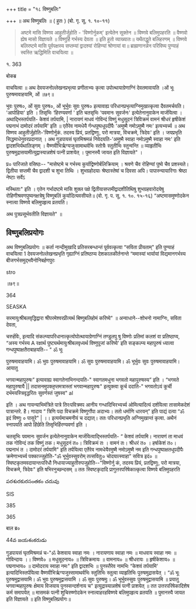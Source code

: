 +++
title = "१८ विष्णुबलिः"

+++
॥ अथ विष्णुबलिः ॥ ( हुतः ) (बो. गृ. सू. १. १०-११) 

> अष्टमे मासि विष्णव आहुतीर्जुहोति - 'विष्णोर्नुकम्' इत्येतेन सूक्तेन ॥ विष्णवे बलिमुपहरति ॥ वैष्णवो ह्येष मासो विज्ञायते ॥ विष्णुर्हि गर्भस्य देवता ॥ इति हुतो व्याख्यातः॥ यथैतद्धुते बलिहरणम् ॥ विष्णवे बलिरष्टमे मासि पूर्वपक्षस्य सप्तम्यां द्वादश्यां रोहिण्यां श्रोणायां वा॥ ब्राह्मणानन्नेन परिविष्य पुण्याहं स्वस्ति ऋद्धिमिति वाचयित्वा ॥

१. 
363

बोकब्र

वाचयित्वा ॥ अथ देवयजनोल्लेखनप्रभृत्या प्रणीताभ्यः कृत्वा उपोत्थायाग्रेणाग्निं देवतमावायति ।ओं भूः पुरुषमावाहयामि, ओं ॥७९॥

भुवः पुरुष०, ओं सुवः पुरुष०, ओं भूर्भुवः सुवः पुरुष० इत्यावाह्य परिधानप्रभृत्याग्निमुखात्कृत्वा दैवतमर्चयति। 'आपोहिया' इति । तिसृभिः ‘हिरण्यवर्णा ' इति चतसृभिः 'पवमानः सुवर्जनः' इत्येतेनानुवाकेन मार्जयित्वा । अथाद्भिस्तर्पयति- केशवं तर्पयामि, | नारायणं माधवं गोविन्दं विष्णुं मधुसूदनं त्रिविक्रमं वामनं श्रीधरं हृषीकेशं पद्मनाभं दामोदरं तर्पयामि' इति ॥ एतैरेव नामधेयै र्गन्धपुष्पधूपदीपैः 'अमुष्मै नमोऽमुष्मै नमः' इत्यभ्यर्च्य ॥ अथ विष्णव आहुतीर्जुहोति-'विष्णोर्नुकं. तदस्य प्रियं, प्रतद्विष्णुः, परो मात्रया, विचक्रमे, त्रिदेवः' इति । जयप्रभृति सिद्धमाधेनुवरप्रदानात् । अथ गुडपायसं घृतमिश्रमन्नं निवेदयति-'अमुष्मै स्वाहा नमोऽमुष्मै स्वाहा नमः' इति द्वादशभिर्यथालिङ्गम् । वैष्णवीभिर्ऋग्यजुःसामाथर्वभिः स्तोत्रैः स्तुतीभिः स्तुन्वन्ति ॥ व्याहृतीभिः पुरुषमुद्रासयामीत्युद्वास्यान्नशेषं पत्नी प्राशयेत् । पुमानस्यै जायत इति विज्ञायते" ।

प्र० पारिजाते वसिष्ठः-- "मासेष्टमे च गर्भस्य कुर्याद्विष्णोर्बलिक्रियाम् । श्रवणे चैव रोहिण्यां पुष्ये चैव प्रशस्यते। द्वितीया सप्तमी चैव द्वादशी च शुभा तिथिः । शुभग्रहोदयाः श्रेष्ठास्तेषां च दिवसा अपि। पापास्न्यायारिगाः श्रेष्ठा नेष्टाः सर्वेऽ

मस्थिताः" इति । एतेन गर्भादष्टमे मासि शुक्ल पक्षे द्वितीयासप्तमीद्वादशीतिथिषु शुभग्रहवारोदयेषु रोहिणीश्रवणपुष्यनक्षत्रेषु विष्णुबलिं कुर्यादित्यवसीयते॥ (वो. गृ. प. सू. १. १०. १५-१६) “अष्टमासमुष्णोदकेन स्नात्वा विष्णवे बलिमुपहृत्य व्रतयति।

अथ पुत्रप्रसूर्भवतीति विज्ञायते" ॥

## विष्णुबलिप्रयोगः
अथ विष्णुबलिप्रयोगः ॥ कर्ता नान्दीमुखादि प्रतिसरबन्धान्तं पूर्ववत्कृत्वा “सविता प्रीयताम्" इति पुण्याहं वाचयित्वा 1 देवयजनोल्लेखनप्रभृति गृह्याग्निं प्रतिष्ठाप्य देशकालकीर्तनान्ते “ममास्यां भार्यायां विद्यमानगर्भस्य बीजगर्भसमुद्भवैनोनिबर्हणपुरः

stro

॥७९॥

364

SEASKA

सरमायुःश्रीबलवृद्धिद्वारा श्रीपरमेश्वरप्रीत्यर्थ बिष्णुबलिहोमं करिष्ये" ॥ अन्वाधाने--शोभनो नामाग्निः, सविता देवता,

चरुर्हविः, इत्यादि संकल्प्यापरिधानात्कृत्वोपोत्थायाग्रेणाग्निं तण्डुलपु षु विष्णोः प्रतिमां कलशं वा प्रतिष्ठाप्य, “अस्य गर्भस्य A रक्षार्थ पुष्ट्यर्थमायुःश्रीबलवृध्यर्थ विष्णुपूजां करिष्ये' इति सङ्कल्प्य महापुरुषं ध्यात्वा गन्धपुष्पाक्षतैराबाहयति-- " ॐ भूः

पुरुषमावाहयामि। ॐ भुवः पुरुषमावाहयामि। ॐ सुवः पुरुषमावाहयामि। ॐ भूर्भुवः सुवः पुरुषमावाहयामि। आयातु

भगवान्महापुरुषः” इत्यावाह्य स्वागतेनाभिनन्दयति-" स्वागतमधुना भगवतो महापुरुषस्य” इति । “भगवते महापुरुषायै || तदासनमुपक्लृप्तमत्रास्तां भगवान्महापुरुषः" इत्युक्त्वा कूर्च ददाति-" भगवतोऽयं कूर्ची दर्भमयस्त्रिवृद्धरितः सुवर्णस्तं जुषस्व" al

इति । अथ गायन्याभिमंत्रिते पात्रे तिरःपवित्रमप आनीय गन्धादिभिरभ्यर्च्य ओमित्यादित्यं दर्शयित्वा तासामेकदेशं पात्रान्तरे. है। णादाय “ त्रिणि पदा विचक्रमे विष्णुर्गोपा अदाभ्यः। ततो धर्माणि धारयन्” इति पाद्यं दत्वा “ॐ इदं विष्णुः ० पासुरे" | ।। इत्यर्यमाचमनीयं च दद्यात्। ततः परिधानप्रभृति अग्निमुखान्तं कृत्वा. अथैनं स्नापयति आपो हिंछेति तिसृभिर्हिरण्यवर्णा इति ।

चतसृभिः पवमानः सुवर्जन इत्येतेनानुवाकेन मार्जयित्वाद्भिस्तर्पयति- “ केशवं तर्पयामि। नारायणं ता माधवं तक गोविन्दं तक विष्णुं तक। मधुसूदनं त०। त्रिविक्रमं तः । वामनं तः। श्रीधरं त० । हर्षाकेशं त०। पद्मनाभं त । दामोदरं तर्पयामि" इति तर्पयित्वा एतैरेव नामधेयैरमुष्मै नमोऽमुष्मै नम इति गन्धपुष्पाक्षतधूपदीपैः क्रमेणाभ्यर्च्य पक्काज्जुहोति-"ॐ भूर्भुवस्सुवरोम् तत्सवितुः० चोदयात्स्वाहा” सवित्र इदं० ॥ स्विष्टकृतमवदायान्तःपरिधौ निधायाज्याहुतीरुपजुहोति--"विष्णोर्नु कं, तदस्य प्रियं, प्रतद्विष्णुः, परो मात्रया, विचक्रमे, त्रिदेवः" इति षभिरनुच्छन्दसम् ॥ ततः स्विष्टकृदादि प्रागुत्तरपरिषेकात्कृत्वा विष्णवे बलिमुपहरति

పరశురకురసంతకం చదువు

SIS

385

365

बाल ब्र०

44వ జయశంకరుడు

गुडपायसं घृतमिश्रमन्नं च-"ॐ केशवाय स्वाहा नमः । नारायणाय स्वाहा नमः ॥ माधवाय स्वाहा नमः ॥ गोविन्दायः ।। विष्णवे० ॥ मधुसूदनाय० ॥ त्रिविक्रमायः ॥ वामनाय० ॥ श्रीधरायः ॥ हृषीकेशाय० ॥ पद्मनाभाय० ॥ दामोदराय स्वाहा नमः" इति द्वादशभिः ॥ पुनस्तैरेव नामभिः “केशवं तर्पयामि' इत्यादिभिस्तर्पयित्वा वैष्णवीभिर्ऋग्यजुस्सामाथर्वभिः स्तुतिभिः स्तुत्वा व्याहृतिभिः पुरुषमुद्रासयेत् । “ॐ भूः पुरुषमुद्वासयामि। ॐ भुवः पुरुषमुद्वासयामि । ॐ सुवः पुरुषमुः। ॐ भूर्भुवस्सुवः पुरुषमुद्वासयामि ॥ प्रयातु भगवान्महापुरुषः क्षेमाय विजयाय पुनस्सन्दर्शनाय च" इत्युद्रास्यान्नशेषं पत्नी प्राशयेत् ॥ तत उत्तरपरिषेकादिशेष कर्म समापयेत् ॥ मासमकं पत्नी शुचिरुष्णोदकेन स्नात्वाहरहविष्णवे बलिमुपहृत्य व्रतयति ॥ पुमानस्यै जायत इति विज्ञायते ॥ इति विष्णुबलिप्रयोगः॥